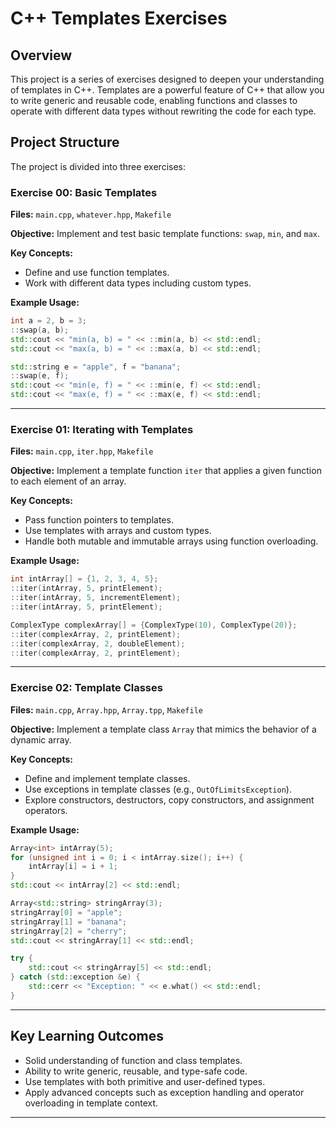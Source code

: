 # C++ Templates Exercises

## Overview
This project is a series of exercises designed to deepen your understanding of templates in C++. Templates are a powerful feature of C++ that allow you to write generic and reusable code, enabling functions and classes to operate with different data types without rewriting the code for each type.

## Project Structure
The project is divided into three exercises:

### Exercise 00: Basic Templates
**Files:** `main.cpp`, `whatever.hpp`, `Makefile`

**Objective:** Implement and test basic template functions: `swap`, `min`, and `max`.

**Key Concepts:**
- Define and use function templates.
- Work with different data types including custom types.

**Example Usage:**
```cpp
int a = 2, b = 3;
::swap(a, b);
std::cout << "min(a, b) = " << ::min(a, b) << std::endl;
std::cout << "max(a, b) = " << ::max(a, b) << std::endl;

std::string e = "apple", f = "banana";
::swap(e, f);
std::cout << "min(e, f) = " << ::min(e, f) << std::endl;
std::cout << "max(e, f) = " << ::max(e, f) << std::endl;
```

---

### Exercise 01: Iterating with Templates
**Files:** `main.cpp`, `iter.hpp`, `Makefile`

**Objective:** Implement a template function `iter` that applies a given function to each element of an array.

**Key Concepts:**
- Pass function pointers to templates.
- Use templates with arrays and custom types.
- Handle both mutable and immutable arrays using function overloading.

**Example Usage:**
```cpp
int intArray[] = {1, 2, 3, 4, 5};
::iter(intArray, 5, printElement);
::iter(intArray, 5, incrementElement);
::iter(intArray, 5, printElement);

ComplexType complexArray[] = {ComplexType(10), ComplexType(20)};
::iter(complexArray, 2, printElement);
::iter(complexArray, 2, doubleElement);
::iter(complexArray, 2, printElement);
```

---

### Exercise 02: Template Classes
**Files:** `main.cpp`, `Array.hpp`, `Array.tpp`, `Makefile`

**Objective:** Implement a template class `Array` that mimics the behavior of a dynamic array.

**Key Concepts:**
- Define and implement template classes.
- Use exceptions in template classes (e.g., `OutOfLimitsException`).
- Explore constructors, destructors, copy constructors, and assignment operators.

**Example Usage:**
```cpp
Array<int> intArray(5);
for (unsigned int i = 0; i < intArray.size(); i++) {
    intArray[i] = i + 1;
}
std::cout << intArray[2] << std::endl;

Array<std::string> stringArray(3);
stringArray[0] = "apple";
stringArray[1] = "banana";
stringArray[2] = "cherry";
std::cout << stringArray[1] << std::endl;

try {
    std::cout << stringArray[5] << std::endl;
} catch (std::exception &e) {
    std::cerr << "Exception: " << e.what() << std::endl;
}
```

---

## Key Learning Outcomes
- Solid understanding of function and class templates.
- Ability to write generic, reusable, and type-safe code.
- Use templates with both primitive and user-defined types.
- Apply advanced concepts such as exception handling and operator overloading in template context.

---

